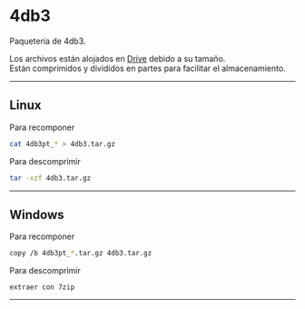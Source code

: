 # 4db3

Paqueteria de 4db3.

Los archivos están alojados en [Drive](https://drive.google.com/drive/folders/1jdFRyMPQI50cUGfNNQ9lk580109NXDBO?usp=sharing) debido a su tamaño.  
Están comprimidos y divididos en partes para facilitar el almacenamiento.

---
Linux
---
Para recomponer
```bash
cat 4db3pt_* > 4db3.tar.gz
```
Para descomprimir
```bash
tar -xzf 4db3.tar.gz
```
---
Windows
---
Para recomponer
```bash
copy /b 4db3pt_*.tar.gz 4db3.tar.gz
```
Para descomprimir
```
extraer con 7zip
```
---
